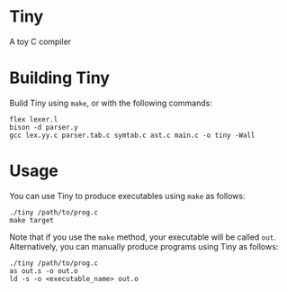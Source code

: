 # Tiny
A toy C compiler

# Building Tiny
Build Tiny using `make`, or with the following commands:

    flex lexer.l
    bison -d parser.y
    gcc lex.yy.c parser.tab.c symtab.c ast.c main.c -o tiny -Wall

# Usage
You can use Tiny to produce executables using `make` as follows:

    ./tiny /path/to/prog.c
    make target

Note that if you use the `make` method, your executable will be called `out`.
Alternatively, you can manually produce programs using Tiny as follows:

    ./tiny /path/to/prog.c
    as out.s -o out.o
    ld -s -o <executable_name> out.o
